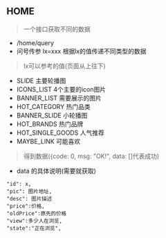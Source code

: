 ## HOME
> 一个接口获取不同的数据
- /home/query
- 问号传参 lx=xxx 根据lx的值传递不同类型的数据
> lx可以参考的值(页面从上往下)
- SLIDE 主要轮播图
- ICONS_LIST 4个主要的icon图片
- BANNER_LIST 需要展示的图片
- HOT_CATEGORY 热门品类
- BANNER_SLIDE 小轮播图
- HOT_BRANDS 热门品牌
- HOT_SINGLE_GOODS 人气推荐
- MAYBE_LINK 可能喜欢
> 得到数据({code: 0, msg: "OK!", data: []代表成功)
- data 的具体说明(需要就获取)
```
"id": x,
"pic": 图片地址,
"desc": 图片描述
"price":价格,
"oldPrice":原先的价格
"view":多少人在浏览,
"state":"正在浏览",

```